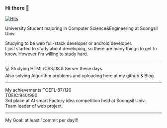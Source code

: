 ### Hi there 👋



<div>

[![Hits](https://hits.seeyoufarm.com/api/count/incr/badge.svg?url=https%3A%2F%2Fgithub.com%2Fmakemyway-kr&count_bg=%23457BC9&title_bg=%23A21F1F&icon=buymeacoffee.svg&icon_color=%23FFFFFF&title=hits&edge_flat=false)](https://hits.seeyoufarm.com)

</div>

University Student majoring in Computer Science&Engineering at Soongsil Univ.<br>

Studying to be web full-stack developer or android developer.<br>
I just started to study about developing, so there are many things to get to know. However I'm willing to study hard.<br>

---------------------------------------------------------------------

:computer: Studying HTML/CSS/JS & Server these days.<br>
Also solving Algorithm problems and uploading here at my github & Blog

---------------------------------------------------------------------
My achievements
TOEFL:87/120<br>
TOEIC:940/990<br>
3rd place at AI smart Factory idea competition held at Soongsil Univ.<br>
Team leader of web project.<br>


-----------------------------------------------------
My Goal: at least 1commit per day!!!
